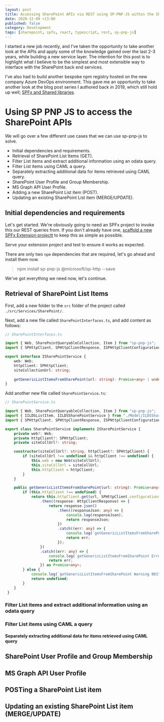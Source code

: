 ```yaml
---
layout: post
title: Accessing SharePoint APIs via REST using SP-PNP-JS within the SharePoint Framework
date: 2020-12-09 +13:00
published: false
category: Development
tags: [sharepoint, spfx, react, typescript, rest, sp-pnp-js]
---
```


I started a new job recently, and I've taken the opportunity to take another look at the APIs and apply some of the knowledge gained over the last 2-3 years, while building a new service layer. The intention for this post is to highlight what I believe to be the simplest and most extensible way to interface with the SharePoint back end services.

I've also had to build another bespoke npm registry hosted on the new company Azure DevOps environment. This gave me an opportunity to take another look at the blog post series I authored back in 2019, which still hold up well; [SPFx and Shared libraries](https://dreamsof.dev/2019-02-15-spfx-projects-and-shared-libraries-part-1/).


# Using SP PNP JS to access the SharePoint APIs

We will go over a few different use cases that we can use sp-pnp-js to solve.

- Initial dependencies and requirements.
- Retrieval of SharePoint List Items (GET).
 - Filter List items and extract additional information using an odata query.
 - Filter List items using CAML a query.
 - Separately extracting additional data for items retrieved using CAML query.
- SharePoint User Profile and Group Membership.
- MS Graph API User Profile.
- Adding a new SharePoint List item (POST).
- Updating an existing SharePoint List item (MERGE/UPDATE).

## Initial dependencies and requirements

Let's get started. We're obviously going to need an SPFx project to invoke this our REST queries from. If you don't already have one, [scaffold a new SPFx Extension projectt](https://dreamsof.dev/2020-01-09-scaffolding-new-spfx-extension-project/) to keep this as simple as possible.

Serve your extension project and test to ensure it works as expected.

There are only two `npm` dependencies that are required, let's go ahead and install them now.

> npm install sp-pnp-js @microsoft/sp-http --save

We've got everything we need now, let's continue.


## Retrieval of SharePoint List Items

First, add a new folder to the `src` folder of the project called `./src/Services/SharePoint/`.

Next, add a new file called `SharePointInterfaces.ts`, and add content as follows:

```ts
// SharePointInterfaces.ts

import { Web, SharePointQueryableCollection, Item } from "sp-pnp-js";
import { SPHttpClient, SPHttpClientResponse, ISPHttpClientConfiguration, ODataVersion, SPHttpClientConfiguration, HttpClientResponse, ISPHttpClientOptions } from "@microsoft/sp-http"; // not all dependencies are needed yet, they'll be used later

export interface ISharePointService {
    web: Web;
    httpClient: SPHttpClient;
    siteCollectionUrl: string;
        
    getGenericListItemsFromSharePoint(url: string): Promise<any> | undefined;
}

```


Add another new file called `SharePointService.ts`:

```ts
// SharePointService.ts

import { Web, SharePointQueryableCollection, Item } from "sp-pnp-js";
import { IILDSListItem, IILDSSharePointService } from "./Model/ILDSSharePointServiceInterfaces";
import { SPHttpClient, SPHttpClientResponse, ISPHttpClientConfiguration, ODataVersion, SPHttpClientConfiguration, HttpClientResponse, ISPHttpClientOptions } from "@microsoft/sp-http";

export class SharePointService implements ISharePointService {
    private web?: Web;
    private httpClient?: SPHttpClient;
    private siteCollUrl?: string;

    constructor(siteCollUrl?: string, httpClient?: SPHttpClient) {
        if (siteCollUrl !== undefined && httpClient !== undefined) {
            this.web = new Web(siteCollUrl);
            this.siteCollUrl = siteCollUrl;
            this.httpClient = httpClient;
        }
    }

    public getGenericListItemsFromSharePoint(url: string): Promise<any> | undefined {
        if (this.httpClient !== undefined) {
            return this.httpClient.get(url, SPHttpClient.configurations.v1)
                .then((response: HttpClientResponse) => {
                    return response.json()
                        .then((responseJson: any) => {
                            console.log(responseJson);
                            return responseJson;
                        })
                        .catch((err: any) => {
                            console.log(`getGenericListItemsFromSharePoint Error 003\r\n\t$err: {err}`);
                            return err;
                        });
                })
                .catch((err: any) => {
                    console.log(`getGenericListItemsFromSharePoint Error 002\r\n\t$err: {err}`);
                    return err;
                }) as Promise<any>;
        } else {
            console.log(`getGenericListItemsFromSharePoint Warning 001\r\n\thttpClient is undefined`);
            return undefined;
        }
    }
 }

```


### Filter List items and extract additional information using an odata query


### Filter List items using CAML a query


#### Separately extracting additional data for items retrieved using CAML query


## SharePoint User Profile and Group Membership


## MS Graph API User Profile


## POSTing a SharePoint List item


## Updating an existing SharePoint List item (MERGE/UPDATE)


